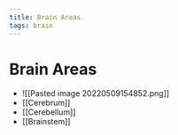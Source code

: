 ```yaml
---
title: Brain Areas
tags: brain
---
```


# Brain Areas
- ![[Pasted image 20220509154852.png]]
- [[Cerebrum]]
- [[Cerebellum]]
- [[Brainstem]]






